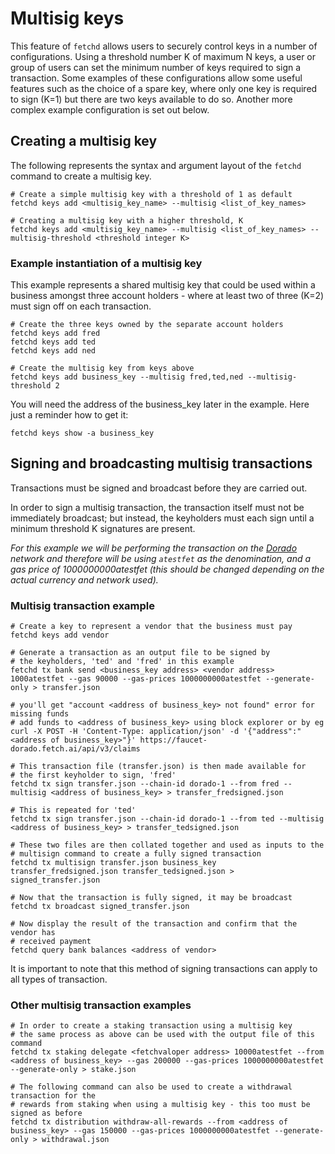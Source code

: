 # Multisig keys

This feature of `fetchd` allows users to securely control keys in a number of configurations. Using a threshold number K of maximum N keys, a user or group of users can set the minimum number of keys required to sign a transaction. Some examples of these configurations allow some useful features such as the choice of a spare key, where only one key is required to sign (K=1) but there are two keys available to do so. Another more complex example configuration is set out below.

## Creating a multisig key

The following represents the syntax and argument layout of the `fetchd` command to create a multisig key.

```
# Create a simple multisig key with a threshold of 1 as default
fetchd keys add <multisig_key_name> --multisig <list_of_key_names>

# Creating a multisig key with a higher threshold, K
fetchd keys add <multisig_key_name> --multisig <list_of_key_names> --multisig-threshold <threshold integer K>
```

### Example instantiation of a multisig key

This example represents a shared multisig key that could be used within a business amongst three account holders - where at least two of three (K=2) must sign off on each transaction.

```
# Create the three keys owned by the separate account holders
fetchd keys add fred
fetchd keys add ted
fetchd keys add ned

# Create the multisig key from keys above
fetchd keys add business_key --multisig fred,ted,ned --multisig-threshold 2
```

You will need the address of the business_key later in the example. Here just a reminder how to get it:

```
fetchd keys show -a business_key
```

## Signing and broadcasting multisig transactions

Transactions must be signed and broadcast before they are carried out.

In order to sign a multisig transaction, the transaction itself must not be immediately broadcast; but instead, the keyholders must each sign until a minimum threshold K signatures are present.

_For this example we will be performing the transaction on the [Dorado](https://explore-dorado.fetch.ai/) network and therefore will be using `atestfet` as the denomination, and a gas price of 1000000000atestfet (this should be changed depending on the actual currency and network used)._

### Multisig transaction example

```
# Create a key to represent a vendor that the business must pay
fetchd keys add vendor

# Generate a transaction as an output file to be signed by
# the keyholders, 'ted' and 'fred' in this example
fetchd tx bank send <business_key address> <vendor address> 1000atestfet --gas 90000 --gas-prices 1000000000atestfet --generate-only > transfer.json

# you'll get "account <address of business_key> not found" error for missing funds
# add funds to <address of business_key> using block explorer or by eg
curl -X POST -H 'Content-Type: application/json' -d '{"address":"<address of business_key>"}' https://faucet-dorado.fetch.ai/api/v3/claims

# This transaction file (transfer.json) is then made available for
# the first keyholder to sign, 'fred'
fetchd tx sign transfer.json --chain-id dorado-1 --from fred --multisig <address of business_key> > transfer_fredsigned.json

# This is repeated for 'ted'
fetchd tx sign transfer.json --chain-id dorado-1 --from ted --multisig <address of business_key> > transfer_tedsigned.json

# These two files are then collated together and used as inputs to the
# multisign command to create a fully signed transaction
fetchd tx multisign transfer.json business_key transfer_fredsigned.json transfer_tedsigned.json > signed_transfer.json

# Now that the transaction is fully signed, it may be broadcast
fetchd tx broadcast signed_transfer.json

# Now display the result of the transaction and confirm that the vendor has
# received payment
fetchd query bank balances <address of vendor>
```

It is important to note that this method of signing transactions can apply to all types of transaction.

### Other multisig transaction examples

```
# In order to create a staking transaction using a multisig key
# the same process as above can be used with the output file of this command
fetchd tx staking delegate <fetchvaloper address> 10000atestfet --from <address of business_key> --gas 200000 --gas-prices 1000000000atestfet --generate-only > stake.json

# The following command can also be used to create a withdrawal transaction for the
# rewards from staking when using a multisig key - this too must be signed as before
fetchd tx distribution withdraw-all-rewards --from <address of business_key> --gas 150000 --gas-prices 1000000000atestfet --generate-only > withdrawal.json
```
